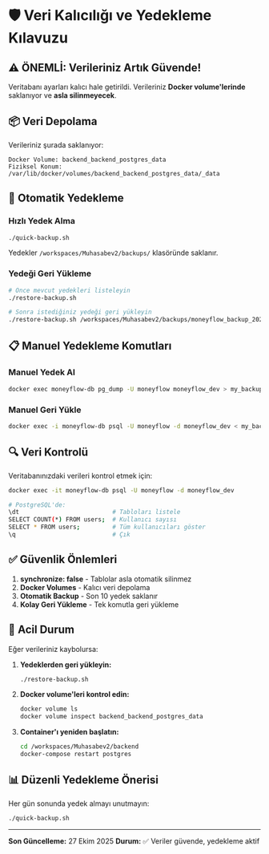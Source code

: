 # 🛡️ Veri Kalıcılığı ve Yedekleme Kılavuzu

## ⚠️ ÖNEMLİ: Verileriniz Artık Güvende!

Veritabanı ayarları kalıcı hale getirildi. Verileriniz **Docker volume'lerinde** saklanıyor ve **asla silinmeyecek**.

## 📦 Veri Depolama

Verileriniz şurada saklanıyor:
```
Docker Volume: backend_backend_postgres_data
Fiziksel Konum: /var/lib/docker/volumes/backend_backend_postgres_data/_data
```

## 🔄 Otomatik Yedekleme

### Hızlı Yedek Alma
```bash
./quick-backup.sh
```

Yedekler `/workspaces/Muhasabev2/backups/` klasöründe saklanır.

### Yedeği Geri Yükleme
```bash
# Önce mevcut yedekleri listeleyin
./restore-backup.sh

# Sonra istediğiniz yedeği geri yükleyin
./restore-backup.sh /workspaces/Muhasabev2/backups/moneyflow_backup_20251027_092810.sql
```

## 📋 Manuel Yedekleme Komutları

### Manuel Yedek Al
```bash
docker exec moneyflow-db pg_dump -U moneyflow moneyflow_dev > my_backup.sql
```

### Manuel Geri Yükle
```bash
docker exec -i moneyflow-db psql -U moneyflow -d moneyflow_dev < my_backup.sql
```

## 🔍 Veri Kontrolü

Veritabanınızdaki verileri kontrol etmek için:
```bash
docker exec -it moneyflow-db psql -U moneyflow -d moneyflow_dev

# PostgreSQL'de:
\dt                          # Tabloları listele
SELECT COUNT(*) FROM users;  # Kullanıcı sayısı
SELECT * FROM users;         # Tüm kullanıcıları göster
\q                           # Çık
```

## ✅ Güvenlik Önlemleri

1. **synchronize: false** - Tablolar asla otomatik silinmez
2. **Docker Volumes** - Kalıcı veri depolama
3. **Otomatik Backup** - Son 10 yedek saklanır
4. **Kolay Geri Yükleme** - Tek komutla geri yükleme

## 🚨 Acil Durum

Eğer verileriniz kaybolursa:

1. **Yedeklerden geri yükleyin:**
   ```bash
   ./restore-backup.sh
   ```

2. **Docker volume'leri kontrol edin:**
   ```bash
   docker volume ls
   docker volume inspect backend_backend_postgres_data
   ```

3. **Container'ı yeniden başlatın:**
   ```bash
   cd /workspaces/Muhasabev2/backend
   docker-compose restart postgres
   ```

## 📊 Düzenli Yedekleme Önerisi

Her gün sonunda yedek almayı unutmayın:
```bash
./quick-backup.sh
```

---

**Son Güncelleme:** 27 Ekim 2025
**Durum:** ✅ Veriler güvende, yedekleme aktif
